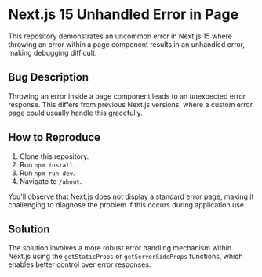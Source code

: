 # Next.js 15 Unhandled Error in Page

This repository demonstrates an uncommon error in Next.js 15 where throwing an error within a page component results in an unhandled error, making debugging difficult.

## Bug Description
Throwing an error inside a page component leads to an unexpected error response. This differs from previous Next.js versions, where a custom error page could usually handle this gracefully.

## How to Reproduce
1. Clone this repository.
2. Run `npm install`.
3. Run `npm run dev`.
4. Navigate to `/about`.

You'll observe that Next.js does not display a standard error page, making it challenging to diagnose the problem if this occurs during application use. 

## Solution
The solution involves a more robust error handling mechanism within Next.js using the `getStaticProps` or `getServerSideProps` functions, which enables better control over error responses.